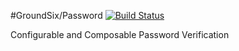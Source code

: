 #GroundSix/Password
[![Build Status](https://travis-ci.org/GroundSix/password.svg?branch=master)](https://travis-ci.org/GroundSix/password)

Configurable and Composable Password Verification
